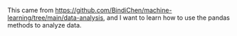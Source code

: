 This came from https://github.com/BindiChen/machine-learning/tree/main/data-analysis, and I want to learn how to use the pandas methods to analyze data.